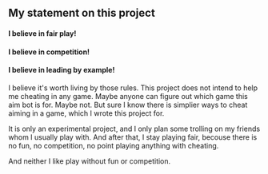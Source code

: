 ## My statement on this project

#### I believe in fair play!
#### I believe in competition!
#### I believe in leading by example!

I believe it's worth living by those rules. This project does not intend to help me cheating in any game.
Maybe anyone can figure out which game this aim bot is for.
Maybe not. But sure I know there is simplier ways to cheat aiming in a game, which I wrote this project for.

It is only an experimental project, and I only plan some trolling on my friends whom I usually play with.
And after that, I stay playing fair, becouse there is no fun, no competition, no point playing anything with cheating.

And neither I like play without fun or competition.